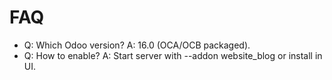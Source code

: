 # FAQ

- Q: Which Odoo version? A: 16.0 (OCA/OCB packaged).
- Q: How to enable? A: Start server with --addon website_blog or install in UI.
